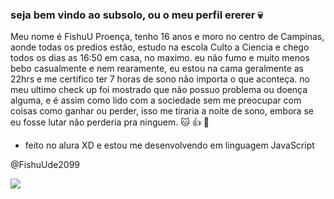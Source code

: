 ### seja bem vindo ao subsolo, ou o meu perfil ererer 💀

Meu nome é FishuU Proença, tenho 16 anos e moro no centro de Campinas, aonde todas os predios estão, estudo na escola Culto a Ciencia e chego todos os dias as 16:50 em casa, no maximo. eu não fumo e muito menos bebo casualmente e nem rearamente, eu estou na cama geralmente as 22hrs e me certifico ter 7 horas de sono não importa o que aconteça. no meu ultimo check up foi mostrado que não possuo problema ou doença alguma, e é assim como lido com a sociedade sem me preocupar com coisas como ganhar ou perder, isso me tiraria a noite de sono, embora se eu fosse lutar não perderia pra ninguem. 🐱 👍 🤯

- feito no alura XD e estou me desenvolvendo em linguagem JavaScript

@FishuUde2099

![](https://tenor.com/pt-BR/view/jojos-bizarre-adventure-yoshikage-kira-jjba-jjba-kira-blorbo-gif-27420059)
